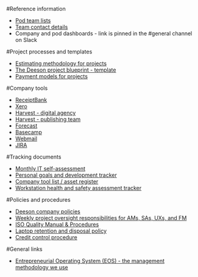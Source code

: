 #Reference information

- [Pod team lists](https://docs.google.com/document/d/1g6r1k6JgFNe_4NvvZfSa4ROONzUNWWGMedb-gBHQkkk/edit#heading=h.bwbcgo8uj5ew)
- [Team contact details](https://deeson-agency.slack.com/team)
- Company and pod dashboards - link is pinned in the #general channel on Slack

#Project processes and templates

- [Estimating methodology for projects](https://docs.google.com/document/d/115Pup6P7hL1tMS6K4cSX_ewzWom96Eb3dtmrOlR3alw/edit)
- [The Deeson project blueprint - template](https://docs.google.com/document/d/1fqNkhTgEo6OZj8ewQAioTqbjDWq61cxRIN3FjDsQvMg/edit)
- [Payment models for projects](https://docs.google.com/document/d/1Bti69GzVe_mk0MCRn5w_lLpzhks_HyLZvarxIT1fqbo/edit)

#Company tools

- [ReceiptBank](https://app.receipt-bank.com/login)
- [Xero](https://www.xero.com/uk/)
- [Harvest - digital agency](https://deesonemedia.harvestapp.com/overview)
- [Harvest - publishing team](https://deesonpublishing.harvestapp.com/time)
- [Forecast](https://forecastapp.com/89482/schedule/team)
- [Basecamp](https://basecamp.com/1992881/)
- [Webmail](https://apps.rackspace.com/index.php)
- [JIRA](https://deeson.atlassian.net/login)

#Tracking documents

- [Monthly IT self-assessment](https://docs.google.com/spreadsheets/d/1ZBjz9jYl5sqNLzsO4WJjST_r5g-La7UZ8XI2UG8Umf0/edit#gid=0) 
- [Personal goals and development tracker](https://docs.google.com/a/deeson.co.uk/spreadsheets/d/1PtX_sRt82f5j_gSzV7I3T1YKmS62AKwvxUz2mfuCquc/edit)
- [Company tool list / asset register](https://docs.google.com/spreadsheets/d/1jOTBKmHVrgcQGbvAVt8ta7c1UtK7pZeAhwgr6auuCfo/edit#gid=0)
- [Workstation health and safety assessment tracker](https://docs.google.com/spreadsheets/d/18eoDaLypltd8A2Dt177XMn0RZe-LhqxV3-a-nGUcaXE/edit#gid=0&vpid=A1)

#Policies and procedures

- [Deeson company policies](https://docs.google.com/document/d/1rGy0i56tOjmohsM8lfkFboq1F4Wyi0jkwyL6VHr3Q0M/edit)
- [Weekly project oversight responsibilities for AMs, SAs, UXs, and FM](https://docs.google.com/document/d/1GXm6aV3zOa172EgbzPVTT3wbxAbNXhsz9Y-n322-RwY/edit) 
- [ISO Quality Manual & Procedures](https://drive.google.com/a/deeson.co.uk/folderview?id=0B0GQKUgEHXldYXY1d01ha1VaRkU&usp=sharing)
- [Laptop retention and disposal policy](https://docs.google.com/document/d/1yMDWQCJDbgxQkSu9sMvPsBLjeOTDxKGOYhNrbnUQe3M/edit) 
- [Credit control procedure](https://docs.google.com/document/d/1ZWoGo36sHdvDMckzwpH-sMzH-Flh8JbqMo7mE1YnG_o/edit?ts=57398cf2)

#General links

- [Entrepreneurial Operating System (EOS) - the management methodology we use](https://www.eosworldwide.com/what-is-eos#axzz3oWe4j66A)



